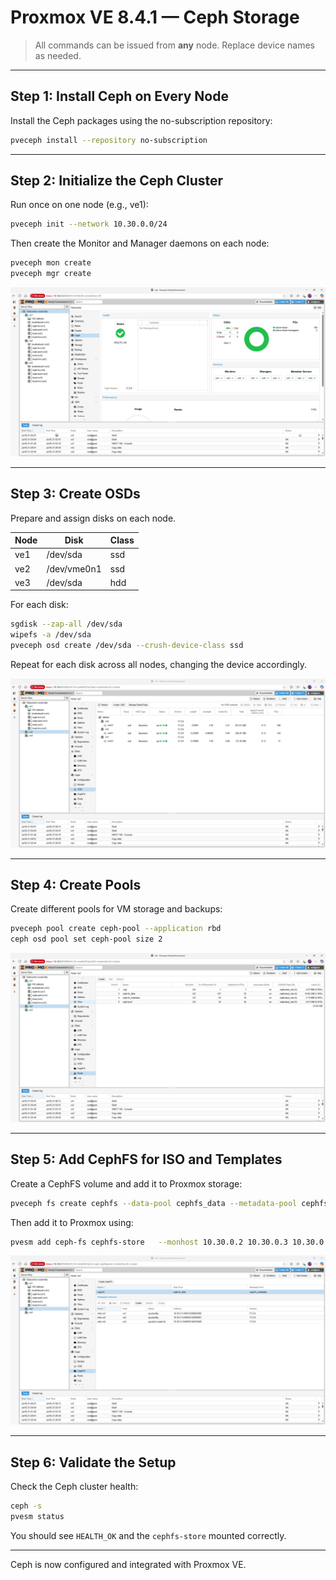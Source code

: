 # Proxmox VE 8.4.1 — Ceph Storage

> All commands can be issued from **any** node. Replace device names as needed.

---

## Step 1: Install Ceph on Every Node

Install the Ceph packages using the no-subscription repository:

```bash
pveceph install --repository no-subscription
```

---

## Step 2: Initialize the Ceph Cluster

Run once on one node (e.g., ve1):

```bash
pveceph init --network 10.30.0.0/24
```

Then create the Monitor and Manager daemons on each node:

```bash
pveceph mon create
pveceph mgr create
```

![Proxmox Ceph Status](/docs/proxmox/8.4.1/bare-metal/assets/screenshots/proxmox-ceph-status.png)

---

## Step 3: Create OSDs

Prepare and assign disks on each node.

| Node | Disk         | Class |
|------|--------------|-------|
| ve1  | /dev/sda     | ssd   |
| ve2  | /dev/vme0n1  | ssd   |
| ve3  | /dev/sda     | hdd   |

For each disk:

```bash
sgdisk --zap-all /dev/sda
wipefs -a /dev/sda
pveceph osd create /dev/sda --crush-device-class ssd
```

Repeat for each disk across all nodes, changing the device accordingly.

![Proxmox Ceph Osds](/docs/proxmox/8.4.1/bare-metal/assets/screenshots/proxmox-ceph-osds.png)

---

## Step 4: Create Pools

Create different pools for VM storage and backups:

```bash
pveceph pool create ceph-pool --application rbd
ceph osd pool set ceph-pool size 2
```

![Proxmox Ceph Pools](/proxmox/8.4.1/bare-metal/assets/screenshots/proxmox-ceph-pools.png)

---

## Step 5: Add CephFS for ISO and Templates

Create a CephFS volume and add it to Proxmox storage:

```bash
pveceph fs create cephfs --data-pool cephfs_data --metadata-pool cephfs_metadata
```

Then add it to Proxmox using:

```bash
pvesm add ceph-fs cephfs-store   --monhost 10.30.0.2 10.30.0.3 10.30.0.4   --content iso,vztmpl,backup   --mountpoint /mnt/pve/ceph-fs
```

![Proxmox Cephfs Storage](/docs/proxmox/8.4.1/bare-metal/assets/screenshots/proxmox-cephfs-storage.png)

---

## Step 6: Validate the Setup

Check the Ceph cluster health:

```bash
ceph -s
pvesm status
```

You should see `HEALTH_OK` and the `cephfs-store` mounted correctly.

---

Ceph is now configured and integrated with Proxmox VE.






